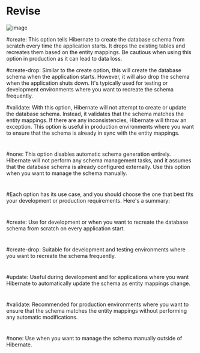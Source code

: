 # Revise
 ![image](https://github.com/sk-kavinda-perera/Revise/assets/139713447/863dd1c2-4a17-4f84-8e59-6a136475bf8d)



  
#create: This option tells Hibernate to create the database schema from scratch every time the application starts. It drops the existing tables and recreates them based on the entity mappings. Be cautious when using this option in production as it can lead to data loss.
 
#create-drop: Similar to the create option, this will create the database schema when the application starts. However, it will also drop the schema when the application shuts down. It's typically used for testing or development environments where you want to recreate the schema frequently.
 
#validate: With this option, Hibernate will not attempt to create or update the database schema. Instead, it validates that the schema matches the entity mappings. If there are any inconsistencies, Hibernate will throw an exception. This option is useful in production environments where you want to ensure that the schema is already in sync with the entity mappings.
#
#none: This option disables automatic schema generation entirely. Hibernate will not perform any schema management tasks, and it assumes that the database schema is already configured externally. Use this option when you want to manage the schema manually.
#
#Each option has its use case, and you should choose the one that best fits your development or production requirements. Here's a summary:
#
#create: Use for development or when you want to recreate the database schema from scratch on every application start.
#
#create-drop: Suitable for development and testing environments where you want to recreate the schema frequently.
#
#update: Useful during development and for applications where you want Hibernate to automatically update the schema as entity mappings change.
#
#validate: Recommended for production environments where you want to ensure that the schema matches the entity mappings without performing any automatic modifications.
#
#none: Use when you want to manage the schema manually outside of Hibernate.
